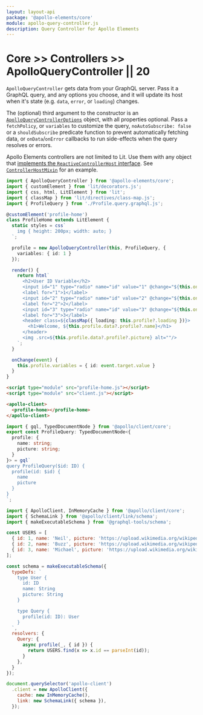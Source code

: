 ```yaml
---
layout: layout-api
package: '@apollo-elements/core'
module: apollo-query-controller.js
description: Query Controller for Apollo Elements
---
```

<!-- ----------------------------------------------------------------------------------------
     Welcome! This file includes automatically generated API documentation.
     To edit the docs that appear within, find the original source file under `packages/*`,
     corresponding to the package name and module in this YAML front-matter block.
     Thank you for your interest in Apollo Elements 😁
------------------------------------------------------------------------------------------ -->

# Core >> Controllers >> ApolloQueryController || 20

`ApolloQueryController` gets data from your GraphQL server. Pass it a GraphQL query, and any options you choose, and it will update its host when it's state (e.g. `data`, `error`, or `loading`) changes.

The (optional) third argument to the constructor is an [`ApolloQueryControllerOptions`](#options) object, with all properties optional. Pass a `fetchPolicy`, or `variables` to customize the query, `noAutoSubscribe: false` or a `shouldSubscribe` predicate function to prevent automatically fetching data, or `onData`/`onError` callbacks to run side-effects when the query resolves or errors.

<inline-notification type="tip">

Apollo Elements controllers are not limited to Lit. Use them with any object that [implements the `ReactiveControllerHost` interface](https://lit.dev/docs/composition/controllers/). See [`ControllerHostMixin`](/api/libraries/mixins/controller-host-mixin/) for an example.

</inline-notification>

```ts playground query-controller profile-home.ts
import { ApolloQueryController } from '@apollo-elements/core';
import { customElement } from 'lit/decorators.js';
import { css, html, LitElement } from 'lit';
import { classMap } from 'lit/directives/class-map.js';
import { ProfileQuery } from './Profile.query.graphql.js';

@customElement('profile-home')
class ProfileHome extends LitElement {
  static styles = css`
    img { height: 200px; width: auto; }
  `;

  profile = new ApolloQueryController(this, ProfileQuery, {
    variables: { id: 1 }
  });

  render() {
    return html`
      <h2>User ID Variable</h2>
      <input id="1" type="radio" name="id" value="1" @change="${this.onChange}"/>
      <label for="1">1</label>
      <input id="2" type="radio" name="id" value="2" @change="${this.onChange}"/>
      <label for="2">2</label>
      <input id="3" type="radio" name="id" value="3" @change="${this.onChange}"/>
      <label for="3">3</label>
      <header class=${classMap({ loading: this.profile?.loading })}>
        <h1>Welcome, ${this.profile.data?.profile?.name}</h1>
      </header>
      <img .src=${this.profile.data?.profile?.picture} alt=""/>
    `;
  }

  onChange(event) {
    this.profile.variables = { id: event.target.value }
  }
}
```

```html playground-file query-controller index.html
<script type="module" src="profile-home.js"></script>
<script type="module" src="client.js"></script>

<apollo-client>
  <profile-home></profile-home>
</apollo-client>
```

```ts playground-file query-controller Profile.query.graphql.ts
import { gql, TypedDocumentNode } from '@apollo/client/core';
export const ProfileQuery: TypedDocumentNode<{
  profile: {
    name: string;
    picture: string;
  }
}> = gql`
query ProfileQuery($id: ID) {
  profile(id: $id) {
    name
    picture
  }
}
`;
```

```js playground-file query-controller client.js
import { ApolloClient, InMemoryCache } from '@apollo/client/core';
import { SchemaLink } from '@apollo/client/link/schema';
import { makeExecutableSchema } from '@graphql-tools/schema';

const USERS = [
  { id: 1, name: 'Neil', picture: 'https://upload.wikimedia.org/wikipedia/commons/thumb/0/0d/Neil_Armstrong_pose.jpg/1024px-Neil_Armstrong_pose.jpg?1623601441968' },
  { id: 2, name: 'Buzz', picture: 'https://upload.wikimedia.org/wikipedia/commons/thumb/d/dc/Buzz_Aldrin.jpg/1024px-Buzz_Aldrin.jpg?1623601483170' },
  { id: 3, name: 'Michael', picture: 'https://upload.wikimedia.org/wikipedia/commons/thumb/f/f8/Michael_Collins_%28S69-31742%2C_restoration%29.jpg/1024px-Michael_Collins_%28S69-31742%2C_restoration%29.jpg?1623601522599' },
];

const schema = makeExecutableSchema({
  typeDefs: `
    type User {
      id: ID
      name: String
      picture: String
    }

    type Query {
      profile(id: ID): User
    }
  `,
  resolvers: {
    Query: {
      async profile(_, { id }) {
        return USERS.find(x => x.id == parseInt(id));
      }
    },
  }
});

document.querySelector('apollo-client')
  .client = new ApolloClient({
    cache: new InMemoryCache(),
    link: new SchemaLink({ schema }),
  });
```
